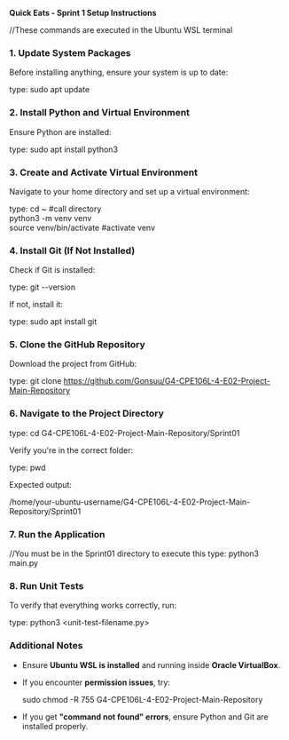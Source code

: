 **Quick Eats - Sprint 1 Setup Instructions**

//These commands are executed in the Ubuntu WSL terminal

### **1. Update System Packages**
Before installing anything, ensure your system is up to date:

type: sudo apt update

### **2. Install Python and Virtual Environment**
Ensure Python are installed:

type: sudo apt install python3

### **3. Create and Activate Virtual Environment**
Navigate to your home directory and set up a virtual environment:

type:  cd ~ #call directory <br>
       python3  -m venv venv <br>
       source venv/bin/activate #activate venv <br>

### **4. Install Git (If Not Installed)**
Check if Git is installed:

type:  git --version

If not, install it:

type:  sudo apt install git

### **5. Clone the GitHub Repository**
Download the project from GitHub:

type: git clone https://github.com/Gonsuu/G4-CPE106L-4-E02-Project-Main-Repository


### **6. Navigate to the Project Directory**

type: cd G4-CPE106L-4-E02-Project-Main-Repository/Sprint01

Verify you're in the correct folder:

type:  pwd

Expected output:

/home/your-ubuntu-username/G4-CPE106L-4-E02-Project-Main-Repository/Sprint01


### **7. Run the Application**

//You must be in the Sprint01 directory to execute this
type:  python3 main.py

### **8. Run Unit Tests**
To verify that everything works correctly, run:

type: python3 <unit-test-filename.py>

### **Additional Notes**
- Ensure **Ubuntu WSL is installed** and running inside **Oracle VirtualBox**.
- If you encounter **permission issues**, try:
  
  sudo chmod -R 755 G4-CPE106L-4-E02-Project-Main-Repository
  
- If you get **"command not found" errors**, ensure Python and Git are installed properly.
